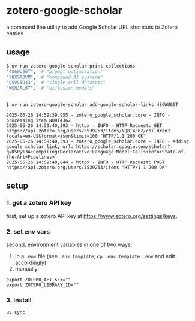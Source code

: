 # zotero-google-scholar

a command line utility to add Google Scholar URL shortcuts to Zotero entries

## usage

```bash
$ uv run zotero-google-scholar print-collections
"4S6WU66T",  # "prompt optimization"
"78XST3VM",  # "compound AI systems"
"CSVC5D43",  # "single cell datasets"
"WCNJRL6T",  # "diffusion models"
...
```

```
$ uv run zotero-google-scholar add-google-scholar-links 4S6WU66T
...
2025-06-26 14:59:39,955 - zotero_google_scholar.core - INFO - processing item NQ8T4J6Z
2025-06-26 14:59:40,393 - httpx - INFO - HTTP Request: GET https://api.zotero.org/users/5539253/items/NQ8T4J6Z/children?locale=en-US&format=json&limit=100 "HTTP/1.1 200 OK"
2025-06-26 14:59:40,393 - zotero_google_scholar.core - INFO - adding google scholar link, url: https://scholar.google.com/scholar?q=DSPy%3A+Compiling+Declarative+Language+Model+Calls+into+State-of-the-Art+Pipelines+
2025-06-26 14:59:40,844 - httpx - INFO - HTTP Request: POST https://api.zotero.org/users/5539253/items "HTTP/1.1 200 OK"

```

## setup

### 1. get a zotero API key

first, set up a zotero API key at https://www.zotero.org/settings/keys.

### 2. set env vars

second, environment variables in one of two ways:

1. in a `.env` file (see `.env.template`; `cp .env.template .env` and edit accordingly)
2. manually:

```
export ZOTERO_API_KEY=""
export ZOTERO_LIBRARY_ID=""
```

### 3. install

```bash
uv sync
```
